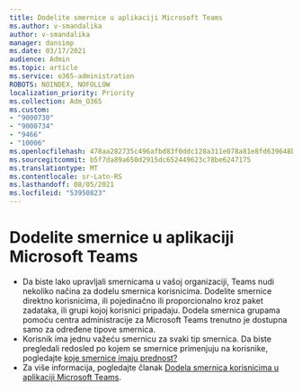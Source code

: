 ```yaml
---
title: Dodelite smernice u aplikaciji Microsoft Teams
ms.author: v-smandalika
author: v-smandalika
manager: dansimp
ms.date: 03/17/2021
audience: Admin
ms.topic: article
ms.service: o365-administration
ROBOTS: NOINDEX, NOFOLLOW
localization_priority: Priority
ms.collection: Adm_O365
ms.custom:
- "9000730"
- "9000734"
- "9466"
- "10006"
ms.openlocfilehash: 478aa282735c496afbd83f0ddc128a311e078a81e8fd639648b90a815b14c79c
ms.sourcegitcommit: b5f7da89a650d2915dc652449623c78be6247175
ms.translationtype: MT
ms.contentlocale: sr-Latn-RS
ms.lasthandoff: 08/05/2021
ms.locfileid: "53950823"
---
```

# <a name="assign-policies-in-microsoft-teams"></a>Dodelite smernice u aplikaciji Microsoft Teams

- Da biste lako upravljali smernicama u vašoj organizaciji, Teams nudi nekoliko načina za dodelu smernica korisnicima. Dodelite smernice direktno korisnicima, ili pojedinačno ili proporcionalno kroz paket zadataka, ili grupi kojoj korisnici pripadaju.  Dodela smernica grupama pomoću centra administracije za Microsoft Teams trenutno je dostupna samo za određene tipove smernica. 
- Korisnik ima jednu važeću smernicu za svaki tip smernica. Da biste pregledali redosled po kojem se smernice primenjuju na korisnike, pogledajte [koje smernice imaju prednost?](https://docs.microsoft.com/microsoftteams/assign-policies#which-policy-takes-precedence)
- Za više informacija, pogledajte članak [Dodela smernica korisnicima u aplikaciji Microsoft Teams](https://docs.microsoft.com/microsoftteams/assign-policies).
